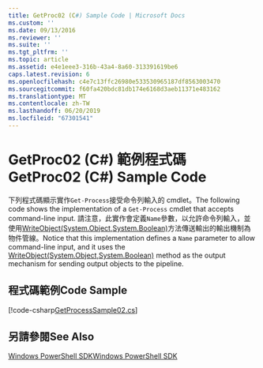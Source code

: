 ```yaml
---
title: GetProc02 (C#) Sample Code | Microsoft Docs
ms.custom: ''
ms.date: 09/13/2016
ms.reviewer: ''
ms.suite: ''
ms.tgt_pltfrm: ''
ms.topic: article
ms.assetid: e4e1eee3-316b-43a4-8a60-313391619be6
caps.latest.revision: 6
ms.openlocfilehash: c4e7c13ffc26980e533530965187df8563003470
ms.sourcegitcommit: f60fa420bdc81db174e6168d3aeb11371e483162
ms.translationtype: MT
ms.contentlocale: zh-TW
ms.lasthandoff: 06/20/2019
ms.locfileid: "67301541"
---
```

# <a name="getproc02-c-sample-code"></a><span data-ttu-id="9a4e4-102">GetProc02 (C#) 範例程式碼</span><span class="sxs-lookup"><span data-stu-id="9a4e4-102">GetProc02 (C#) Sample Code</span></span>

<span data-ttu-id="9a4e4-103">下列程式碼顯示實作`Get-Process`接受命令列輸入的 cmdlet。</span><span class="sxs-lookup"><span data-stu-id="9a4e4-103">The following code shows the implementation of a `Get-Process` cmdlet that accepts command-line input.</span></span> <span data-ttu-id="9a4e4-104">請注意，此實作會定義`Name`參數，以允許命令列輸入，並使用[WriteObject(System.Object,System.Boolean)](/dotnet/api/system.management.automation.cmdlet.writeobject?view=pscore-6.2.0#System_Management_Automation_Cmdlet_WriteObject_System_Object_System_Boolean_)方法傳送輸出的輸出機制為物件管線。</span><span class="sxs-lookup"><span data-stu-id="9a4e4-104">Notice that this implementation defines a `Name` parameter to allow command-line input, and it uses the [WriteObject(System.Object,System.Boolean)](/dotnet/api/system.management.automation.cmdlet.writeobject?view=pscore-6.2.0#System_Management_Automation_Cmdlet_WriteObject_System_Object_System_Boolean_) method as the output mechanism for sending output objects to the pipeline.</span></span>

## <a name="code-sample"></a><span data-ttu-id="9a4e4-105">程式碼範例</span><span class="sxs-lookup"><span data-stu-id="9a4e4-105">Code Sample</span></span>

[!code-csharp[GetProcessSample02.cs](../../powershell-sdk-samples/SDK-2.0/csharp/GetProcessSample02/GetProcessSample02.cs#L11-L76 "GetProcessSample02.cs")]

## <a name="see-also"></a><span data-ttu-id="9a4e4-106">另請參閱</span><span class="sxs-lookup"><span data-stu-id="9a4e4-106">See Also</span></span>

[<span data-ttu-id="9a4e4-107">Windows PowerShell SDK</span><span class="sxs-lookup"><span data-stu-id="9a4e4-107">Windows PowerShell SDK</span></span>](../windows-powershell-reference.md)
